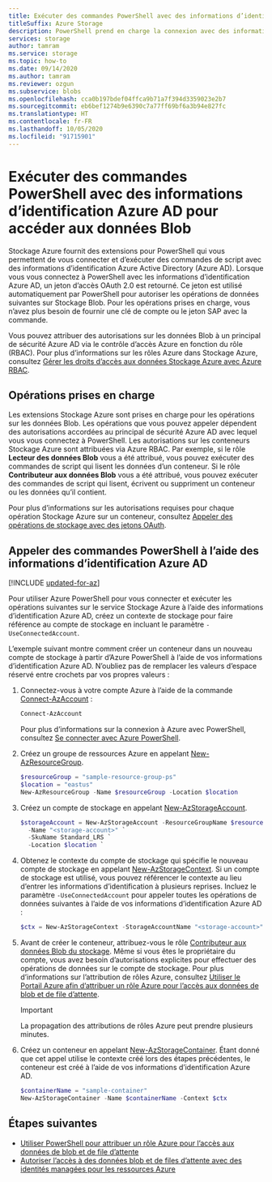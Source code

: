```yaml
---
title: Exécuter des commandes PowerShell avec des informations d’identification Azure AD pour accéder aux données Blob
titleSuffix: Azure Storage
description: PowerShell prend en charge la connexion avec des informations d’identification Azure AD pour exécuter des commandes sur les données Blob dans Stockage Azure. Un jeton d’accès est fourni pour la session et utilisé pour autoriser les opérations d’appel. Les autorisations dépendent du rôle Azure attribué au principal de sécurité Azure AD.
services: storage
author: tamram
ms.service: storage
ms.topic: how-to
ms.date: 09/14/2020
ms.author: tamram
ms.reviewer: ozgun
ms.subservice: blobs
ms.openlocfilehash: cca0b197bdef04ffca9b71a7f394d3359023e2b7
ms.sourcegitcommit: eb6bef1274b9e6390c7a77ff69bf6a3b94e827fc
ms.translationtype: HT
ms.contentlocale: fr-FR
ms.lasthandoff: 10/05/2020
ms.locfileid: "91715901"
---
```

# <a name="run-powershell-commands-with-azure-ad-credentials-to-access-blob-data"></a>Exécuter des commandes PowerShell avec des informations d’identification Azure AD pour accéder aux données Blob

Stockage Azure fournit des extensions pour PowerShell qui vous permettent de vous connecter et d’exécuter des commandes de script avec des informations d’identification Azure Active Directory (Azure AD). Lorsque vous vous connectez à PowerShell avec les informations d’identification Azure AD, un jeton d’accès OAuth 2.0 est retourné. Ce jeton est utilisé automatiquement par PowerShell pour autoriser les opérations de données suivantes sur Stockage Blob. Pour les opérations prises en charge, vous n’avez plus besoin de fournir une clé de compte ou le jeton SAP avec la commande.

Vous pouvez attribuer des autorisations sur les données Blob à un principal de sécurité Azure AD via le contrôle d’accès Azure en fonction du rôle (RBAC). Pour plus d’informations sur les rôles Azure dans Stockage Azure, consultez [Gérer les droits d’accès aux données Stockage Azure avec Azure RBAC](../common/storage-auth-aad-rbac.md).

## <a name="supported-operations"></a>Opérations prises en charge

Les extensions Stockage Azure sont prises en charge pour les opérations sur les données Blob. Les opérations que vous pouvez appeler dépendent des autorisations accordées au principal de sécurité Azure AD avec lequel vous vous connectez à PowerShell. Les autorisations sur les conteneurs Stockage Azure sont attribuées via Azure RBAC. Par exemple, si le rôle **Lecteur des données Blob** vous a été attribué, vous pouvez exécuter des commandes de script qui lisent les données d’un conteneur. Si le rôle **Contributeur aux données Blob** vous a été attribué, vous pouvez exécuter des commandes de script qui lisent, écrivent ou suppriment un conteneur ou les données qu’il contient.

Pour plus d’informations sur les autorisations requises pour chaque opération Stockage Azure sur un conteneur, consultez [Appeler des opérations de stockage avec des jetons OAuth](/rest/api/storageservices/authorize-with-azure-active-directory#call-storage-operations-with-oauth-tokens).  

## <a name="call-powershell-commands-using-azure-ad-credentials"></a>Appeler des commandes PowerShell à l’aide des informations d’identification Azure AD

[!INCLUDE [updated-for-az](../../../includes/updated-for-az.md)]

Pour utiliser Azure PowerShell pour vous connecter et exécuter les opérations suivantes sur le service Stockage Azure à l’aide des informations d’identification Azure AD, créez un contexte de stockage pour faire référence au compte de stockage en incluant le paramètre `-UseConnectedAccount`.

L’exemple suivant montre comment créer un conteneur dans un nouveau compte de stockage à partir d’Azure PowerShell à l’aide de vos informations d’identification Azure AD. N’oubliez pas de remplacer les valeurs d’espace réservé entre crochets par vos propres valeurs :

1. Connectez-vous à votre compte Azure à l’aide de la commande [Connect-AzAccount](/powershell/module/az.accounts/connect-azaccount) :

    ```powershell
    Connect-AzAccount
    ```

    Pour plus d’informations sur la connexion à Azure avec PowerShell, consultez [Se connecter avec Azure PowerShell](/powershell/azure/authenticate-azureps).

1. Créez un groupe de ressources Azure en appelant [New-AzResourceGroup](/powershell/module/az.resources/new-azresourcegroup). 

    ```powershell
    $resourceGroup = "sample-resource-group-ps"
    $location = "eastus"
    New-AzResourceGroup -Name $resourceGroup -Location $location
    ```

1. Créez un compte de stockage en appelant [New-AzStorageAccount](/powershell/module/az.storage/new-azstorageaccount).

    ```powershell
    $storageAccount = New-AzStorageAccount -ResourceGroupName $resourceGroup `
      -Name "<storage-account>" `
      -SkuName Standard_LRS `
      -Location $location `
    ```

1. Obtenez le contexte du compte de stockage qui spécifie le nouveau compte de stockage en appelant [New-AzStorageContext](/powershell/module/az.storage/new-azstoragecontext). Si un compte de stockage est utilisé, vous pouvez référencer le contexte au lieu d’entrer les informations d’identification à plusieurs reprises. Incluez le paramètre `-UseConnectedAccount` pour appeler toutes les opérations de données suivantes à l’aide de vos informations d’identification Azure AD :

    ```powershell
    $ctx = New-AzStorageContext -StorageAccountName "<storage-account>" -UseConnectedAccount
    ```

1. Avant de créer le conteneur, attribuez-vous le rôle [Contributeur aux données Blob du stockage](../../role-based-access-control/built-in-roles.md#storage-blob-data-contributor). Même si vous êtes le propriétaire du compte, vous avez besoin d’autorisations explicites pour effectuer des opérations de données sur le compte de stockage. Pour plus d’informations sur l’attribution de rôles Azure, consultez [Utiliser le Portail Azure afin d’attribuer un rôle Azure pour l’accès aux données de blob et de file d’attente](../common/storage-auth-aad-rbac.md).

    > [!IMPORTANT]
    > La propagation des attributions de rôles Azure peut prendre plusieurs minutes.

1. Créez un conteneur en appelant [New-AzStorageContainer](/powershell/module/az.storage/new-azstoragecontainer). Étant donné que cet appel utilise le contexte créé lors des étapes précédentes, le conteneur est créé à l’aide de vos informations d’identification Azure AD.

    ```powershell
    $containerName = "sample-container"
    New-AzStorageContainer -Name $containerName -Context $ctx
    ```

## <a name="next-steps"></a>Étapes suivantes

- [Utiliser PowerShell pour attribuer un rôle Azure pour l’accès aux données de blob et de file d’attente](../common/storage-auth-aad-rbac-powershell.md)
- [Autoriser l’accès à des données blob et de files d’attente avec des identités managées pour les ressources Azure](../common/storage-auth-aad-msi.md)
